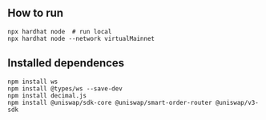 ## How to run

```
npx hardhat node  # run local
npx hardhat node --network virtualMainnet

```

## Installed dependences

```
npm install ws
npm install @types/ws --save-dev
npm install decimal.js
npm install @uniswap/sdk-core @uniswap/smart-order-router @uniswap/v3-sdk
```

